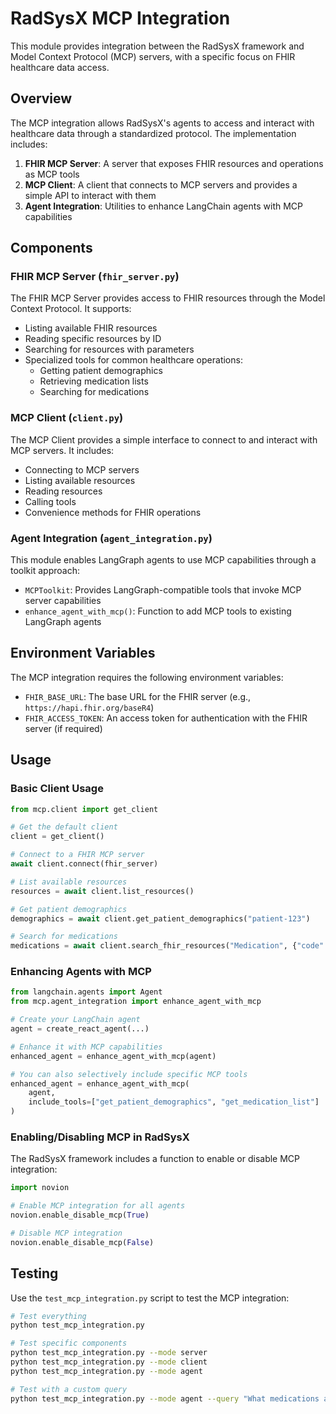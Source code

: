 # RadSysX MCP Integration

This module provides integration between the RadSysX framework and Model Context Protocol (MCP) servers, with a specific focus on FHIR healthcare data access.

## Overview

The MCP integration allows RadSysX's agents to access and interact with healthcare data through a standardized protocol. The implementation includes:

1. **FHIR MCP Server**: A server that exposes FHIR resources and operations as MCP tools
2. **MCP Client**: A client that connects to MCP servers and provides a simple API to interact with them
3. **Agent Integration**: Utilities to enhance LangChain agents with MCP capabilities

## Components

### FHIR MCP Server (`fhir_server.py`)

The FHIR MCP Server provides access to FHIR resources through the Model Context Protocol. It supports:

- Listing available FHIR resources
- Reading specific resources by ID
- Searching for resources with parameters
- Specialized tools for common healthcare operations:
  - Getting patient demographics
  - Retrieving medication lists
  - Searching for medications

### MCP Client (`client.py`)

The MCP Client provides a simple interface to connect to and interact with MCP servers. It includes:

- Connecting to MCP servers
- Listing available resources
- Reading resources
- Calling tools
- Convenience methods for FHIR operations

### Agent Integration (`agent_integration.py`)

This module enables LangGraph agents to use MCP capabilities through a toolkit approach:

- `MCPToolkit`: Provides LangGraph-compatible tools that invoke MCP server capabilities
- `enhance_agent_with_mcp()`: Function to add MCP tools to existing LangGraph agents

## Environment Variables

The MCP integration requires the following environment variables:

- `FHIR_BASE_URL`: The base URL for the FHIR server (e.g., `https://hapi.fhir.org/baseR4`)
- `FHIR_ACCESS_TOKEN`: An access token for authentication with the FHIR server (if required)

## Usage

### Basic Client Usage

```python
from mcp.client import get_client

# Get the default client
client = get_client()

# Connect to a FHIR MCP server
await client.connect(fhir_server)

# List available resources
resources = await client.list_resources()

# Get patient demographics
demographics = await client.get_patient_demographics("patient-123")

# Search for medications
medications = await client.search_fhir_resources("Medication", {"code": "123456"})
```

### Enhancing Agents with MCP

```python
from langchain.agents import Agent
from mcp.agent_integration import enhance_agent_with_mcp

# Create your LangChain agent
agent = create_react_agent(...)

# Enhance it with MCP capabilities
enhanced_agent = enhance_agent_with_mcp(agent)

# You can also selectively include specific MCP tools
enhanced_agent = enhance_agent_with_mcp(
    agent, 
    include_tools=["get_patient_demographics", "get_medication_list"]
)
```

### Enabling/Disabling MCP in RadSysX

The RadSysX framework includes a function to enable or disable MCP integration:

```python
import novion

# Enable MCP integration for all agents
novion.enable_disable_mcp(True)

# Disable MCP integration
novion.enable_disable_mcp(False)
```

## Testing

Use the `test_mcp_integration.py` script to test the MCP integration:

```bash
# Test everything
python test_mcp_integration.py

# Test specific components
python test_mcp_integration.py --mode server
python test_mcp_integration.py --mode client
python test_mcp_integration.py --mode agent

# Test with a custom query
python test_mcp_integration.py --mode agent --query "What medications are recommended for diabetes?"
```
